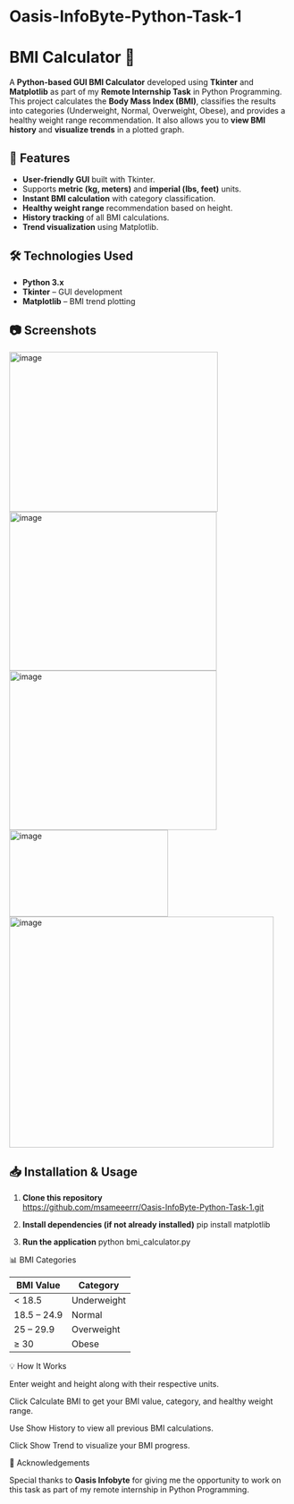 # Oasis-InfoByte-Python-Task-1

# BMI Calculator 🧮

A **Python-based GUI BMI Calculator** developed using **Tkinter** and **Matplotlib** as part of my **Remote Internship Task** in Python Programming. This project calculates the **Body Mass Index (BMI)**, classifies the results into categories (Underweight, Normal, Overweight, Obese), and provides a healthy weight range recommendation. It also allows you to **view BMI history** and **visualize trends** in a plotted graph.

## 🚀 Features
- **User-friendly GUI** built with Tkinter.
- Supports **metric (kg, meters)** and **imperial (lbs, feet)** units.
- **Instant BMI calculation** with category classification.
- **Healthy weight range** recommendation based on height.
- **History tracking** of all BMI calculations.
- **Trend visualization** using Matplotlib.

## 🛠 Technologies Used
- **Python 3.x**
- **Tkinter** – GUI development
- **Matplotlib** – BMI trend plotting

## 📷 Screenshots
<img width="373" height="286" alt="image" src="https://github.com/user-attachments/assets/77e00a83-2226-40ef-9b64-f60bf44c69ff" />
<img width="371" height="284" alt="image" src="https://github.com/user-attachments/assets/a8e491f1-4540-4b44-94be-d8115afdd4cd" />
<img width="371" height="285" alt="image" src="https://github.com/user-attachments/assets/eec44bc0-a728-414e-8e29-1a498c29e993" />
<img width="284" height="155" alt="image" src="https://github.com/user-attachments/assets/ec25445c-7dc3-4d37-8bb9-28d22c08dc08" />
<img width="473" height="413" alt="image" src="https://github.com/user-attachments/assets/0c210c00-cc45-4c4e-a632-9f2edef8577a" />


## 📥 Installation & Usage

1. **Clone this repository**  
   https://github.com/msameeerrr/Oasis-InfoByte-Python-Task-1.git
   
2. **Install dependencies (if not already installed)**
   pip install matplotlib
   
3. **Run the application**
   python bmi_calculator.py

📊 BMI Categories

| BMI Value   | Category    |
| ----------- | ----------- |
| < 18.5      | Underweight |
| 18.5 – 24.9 | Normal      |
| 25 – 29.9   | Overweight  |
| ≥ 30        | Obese       |

💡 How It Works

Enter weight and height along with their respective units.

Click Calculate BMI to get your BMI value, category, and healthy weight range.

Use Show History to view all previous BMI calculations.

Click Show Trend to visualize your BMI progress.

🙏 Acknowledgements

Special thanks to **Oasis Infobyte** for giving me the opportunity to work on this task as part of my remote internship in Python Programming.
